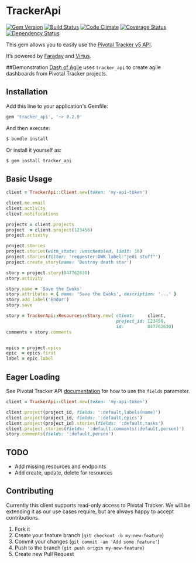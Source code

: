 # TrackerApi

[![Gem Version](https://badge.fury.io/rb/tracker_api.png)](http://badge.fury.io/rb/tracker_api)
[![Build Status](https://travis-ci.org/dashofcode/tracker_api.png?branch=master)](https://travis-ci.org/dashofcode/tracker_api)
[![Code Climate](https://codeclimate.com/github/dashofcode/tracker_api.png)](https://codeclimate.com/github/dashofcode/tracker_api)
[![Coverage Status](https://coveralls.io/repos/dashofcode/tracker_api/badge.png?branch=master)](https://coveralls.io/r/dashofcode/tracker_api?branch=master)
[![Dependency Status](https://gemnasium.com/dashofcode/tracker_api.png)](https://gemnasium.com/dashofcode/tracker_api)

This gem allows you to easily use the [Pivotal Tracker v5 API](https://www.pivotaltracker.com/help/api/rest/v5).

It’s powered by [Faraday](https://github.com/lostisland/faraday) and [Virtus](https://github.com/solnic/virtus).

##Demonstration
[Dash of Agile](https://www.dashofagile.com) uses `tracker_api` to create agile dashboards from Pivotal Tracker projects.

## Installation

Add this line to your application's Gemfile:
```ruby
gem 'tracker_api', '~> 0.2.0'
```

And then execute:
```bash
$ bundle install
```

Or install it yourself as:
```bash
$ gem install tracker_api
```

## Basic Usage

```ruby
client = TrackerApi::Client.new(token: 'my-api-token')                    # Create API client

client.me.email                                                           # Get email for the authenticated person
client.activity                                                           # Get a list of all the activity performed the authenticated person
client.notifications                                                      # Get notifications for the authenticated person

projects = client.projects                                                # Get all projects
project  = client.project(123456)                                         # Find project with given ID
project.activity                                                          # Get a list of all the activity performed on this project

project.stories                                                           # Get all stories for a project
project.stories(with_state: :unscheduled, limit: 10)                      # Get 10 unscheduled stories for a project
project.stories(filter: 'requester:OWK label:"jedi stuff"')               # Get all stories that match the given filters
project.create_story(name: 'Destroy death star')                          # Create a story with the name 'Destroy death star'

story = project.story(847762630)                                          # Find a story with the given ID
story.activity                                                            # Get a list of all the activity performed on this story

story.name = 'Save the Ewoks'                                             # Update a single story attribute
story.attributes = { name: 'Save the Ewoks', description: '...' }         # Update multiple story attributes
story.add_label('Endor')                                                  # Add a new label to an existing story
story.save                                                                # Save changes made to a story

story = TrackerApi::Resources::Story.new( client:     client,
                                          project_id: 123456,
                                          id:         847762630)          # Use the Story resource to get the story
comments = story.comments                                                 # comments without first fetching the story.


epics = project.epics                                                     # Get all epics for a project
epic  = epics.first
label = epic.label                                                        # Get an epic's label
```

## Eager Loading

See Pivotal Tracker API [documentation](https://www.pivotaltracker.com/help/api#Response_Controlling_Parameters) for how to use the `fields` parameter.

```ruby
client = TrackerApi::Client.new(token: 'my-api-token')                    # Create API client

client.project(project_id, fields: ':default,labels(name)')               # Eagerly get labels with a project
client.project(project_id, fields: ':default,epics')                      # Eagerly get epics with a project
client.project(project_id).stories(fields: ':default,tasks')              # Eagerly get stories with tasks
client.project.stories(fields: ':default,comments(:default,person)')      # Eagerly get stories with comments and the person that made the comment
story.comments(fields: ':default,person')                                 # Eagerly get comments and the person that made the comment for a story
```

## TODO

- Add missing resources and endpoints
- Add create, update, delete for resources

## Contributing

Currently this client supports read-only access to Pivotal Tracker.
We will be extending it as our use cases require, but are always happy to accept contributions.

1. Fork it
2. Create your feature branch (`git checkout -b my-new-feature`)
3. Commit your changes (`git commit -am 'Add some feature'`)
4. Push to the branch (`git push origin my-new-feature`)
5. Create new Pull Request
